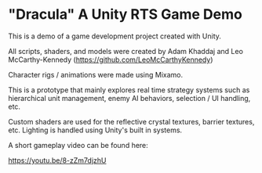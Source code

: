 # "Dracula" A Unity RTS Game Demo

This is a demo of a game development project created with Unity.

All scripts, shaders, and models were created by Adam Khaddaj and Leo McCarthy-Kennedy (https://github.com/LeoMcCarthyKennedy)

Character rigs / animations were made using Mixamo.

This is a prototype that mainly explores real time strategy systems such as hierarchical unit management, enemy AI behaviors, selection / UI handling, etc. 

Custom shaders are used for the reflective crystal textures, barrier textures, etc.  Lighting is handled using Unity's built in systems.

A short gameplay video can be found here:

https://youtu.be/8-zZm7djzhU
